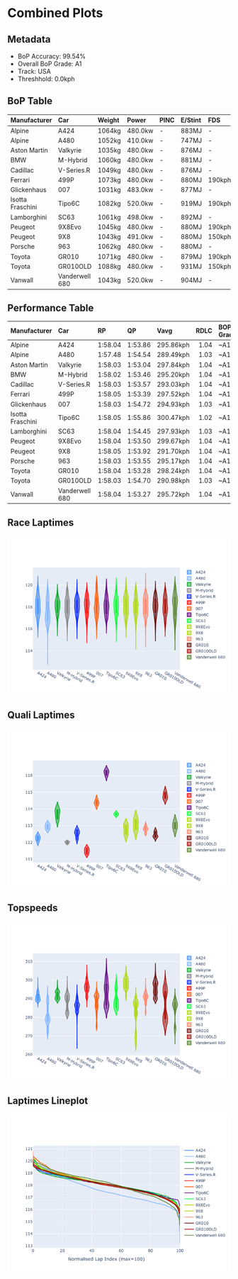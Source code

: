 # Combined Plots

## Metadata

- BoP Accuracy: 99.54%
- Overall BoP Grade: A1
- Track: USA
- Threshhold: 0.0kph

## BoP Table
| Manufacturer     | Car            | Weight   | Power   | PINC   | E/Stint   | FDS    |
|:-----------------|:---------------|:---------|:--------|:-------|:----------|:-------|
| Alpine           | A424           | 1064kg   | 480.0kw | -      | 883MJ     | -      |
| Alpine           | A480           | 1052kg   | 410.0kw | -      | 747MJ     | -      |
| Aston Martin     | Valkyrie       | 1035kg   | 480.0kw | -      | 876MJ     | -      |
| BMW              | M-Hybrid       | 1060kg   | 480.0kw | -      | 881MJ     | -      |
| Cadillac         | V-Series.R     | 1049kg   | 480.0kw | -      | 876MJ     | -      |
| Ferrari          | 499P           | 1073kg   | 480.0kw | -      | 880MJ     | 190kph |
| Glickenhaus      | 007            | 1031kg   | 483.0kw | -      | 877MJ     | -      |
| Isotta Fraschini | Tipo6C         | 1082kg   | 520.0kw | -      | 919MJ     | 190kph |
| Lamborghini      | SC63           | 1061kg   | 498.0kw | -      | 892MJ     | -      |
| Peugeot          | 9X8Evo         | 1045kg   | 480.0kw | -      | 880MJ     | 190kph |
| Peugeot          | 9X8            | 1043kg   | 491.0kw | -      | 880MJ     | 150kph |
| Porsche          | 963            | 1062kg   | 480.0kw | -      | 880MJ     | -      |
| Toyota           | GR010          | 1071kg   | 480.0kw | -      | 879MJ     | 190kph |
| Toyota           | GR010OLD       | 1088kg   | 480.0kw | -      | 931MJ     | 150kph |
| Vanwall          | Vanderwell 680 | 1043kg   | 520.0kw | -      | 904MJ     | -      |

## Performance Table
| Manufacturer     | Car            | RP      | QP      | Vavg      |   RDLC | BOP-Grade   | Match   |
|:-----------------|:---------------|:--------|:--------|:----------|-------:|:------------|:--------|
| Alpine           | A424           | 1:58.04 | 1:53.86 | 295.86kph |   1.04 | ~A1         | 99.39%  |
| Alpine           | A480           | 1:57.48 | 1:54.54 | 289.49kph |   1.03 | ~A1         | 99.44%  |
| Aston Martin     | Valkyrie       | 1:58.03 | 1:53.04 | 297.84kph |   1.04 | ~A1         | 100.00% |
| BMW              | M-Hybrid       | 1:58.02 | 1:53.46 | 295.20kph |   1.04 | ~A1         | 100.00% |
| Cadillac         | V-Series.R     | 1:58.03 | 1:53.57 | 293.03kph |   1.04 | ~A1         | 99.96%  |
| Ferrari          | 499P           | 1:58.05 | 1:53.39 | 297.52kph |   1.04 | ~A1         | 99.98%  |
| Glickenhaus      | 007            | 1:58.03 | 1:54.72 | 294.93kph |   1.03 | ~A1         | 97.29%  |
| Isotta Fraschini | Tipo6C         | 1:58.05 | 1:55.86 | 300.47kph |   1.02 | ~A1         | 100.00% |
| Lamborghini      | SC63           | 1:58.04 | 1:54.45 | 297.93kph |   1.03 | ~A1         | 99.52%  |
| Peugeot          | 9X8Evo         | 1:58.04 | 1:53.50 | 299.67kph |   1.04 | ~A1         | 98.58%  |
| Peugeot          | 9X8            | 1:58.05 | 1:53.92 | 291.70kph |   1.04 | ~A1         | 99.96%  |
| Porsche          | 963            | 1:58.03 | 1:53.55 | 295.17kph |   1.04 | ~A1         | 99.89%  |
| Toyota           | GR010          | 1:58.04 | 1:53.28 | 298.24kph |   1.04 | ~A1         | 100.00% |
| Toyota           | GR010OLD       | 1:58.03 | 1:54.70 | 290.98kph |   1.03 | ~A1         | 100.00% |
| Vanwall          | Vanderwell 680 | 1:58.04 | 1:53.27 | 295.72kph |   1.04 | ~A1         | 99.11%  |

## Race Laptimes
![Race Laptimes](images/race_violin.png)

## Quali Laptimes
![Quali Laptimes](images/quali_violin.png)

## Topspeeds
![Topspeeds](images/topspeed_violin.png)

## Laptimes Lineplot
![Laptimes Lineplot](images/laptime_line.png)

